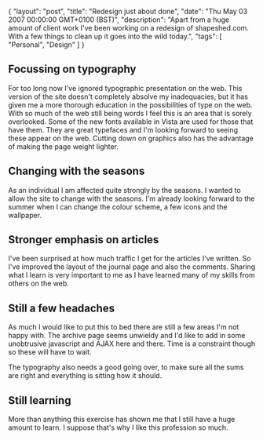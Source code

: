 {
  "layout": "post",
  "title": "Redesign just about done",
  "date": "Thu May 03 2007 00:00:00 GMT+0100 (BST)",
  "description": "Apart from a huge amount of client work I've been working on a redesign of shapeshed.com. With a few things to clean up it goes into the wild today.",
  "tags": [
    "Personal",
    "Design"
  ]
}

## Focussing on typography

For too long now I've ignored typographic presentation on the web. This version of the site doesn't completely absolve my inadequacies, but it has given me a more thorough education in the possibilities of type on the web. With so much of the web still being words I feel this is an area that is sorely overlooked. Some of the new fonts available in Vista are used for those that have them. They are great typefaces and I'm looking forward to seeing these appear on the web. Cutting down on graphics also has the advantage of making the page weight lighter.

## Changing with the seasons

As an individual I am affected quite strongly by the seasons. I wanted to allow the site to change with the seasons. I'm already looking forward to the summer when I can change the colour scheme, a few icons and the wallpaper.

## Stronger emphasis on articles

I've been surprised at how much traffic I get for the articles I've written. So I've improved the layout of the journal page and also the comments. Sharing what I learn is very important to me as I have learned many of my skills from others on the web.

## Still a few headaches

As much I would like to put this to bed there are still a few areas I'm not happy with. The archive page seems unwieldy and I'd like to add in some unobtrusive javascript and AJAX here and there. Time is a constraint though so these will have to wait.

The typography also needs a good going over, to make sure all the sums are right and everything is sitting how it should. 

## Still learning

More than anything this exercise has shown me that I still have a huge amount to learn. I suppose that's why I like this profession so much.
